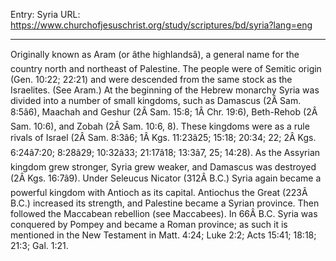 Entry: Syria
URL: https://www.churchofjesuschrist.org/study/scriptures/bd/syria?lang=eng

---

Originally known as Aram (or âthe highlandsâ), a general name for the country north and northeast of Palestine. The people were of Semitic origin (Gen. 10:22; 22:21) and were descended from the same stock as the Israelites. (See Aram.) At the beginning of the Hebrew monarchy Syria was divided into a number of small kingdoms, such as Damascus (2Â Sam. 8:5â6), Maachah and Geshur (2Â Sam. 15:8; 1Â Chr. 19:6), Beth-Rehob (2Â Sam. 10:6), and Zobah (2Â Sam. 10:6, 8). These kingdoms were as a rule rivals of Israel (2Â Sam. 8:3â6; 1Â Kgs. 11:23â25; 15:18; 20:34; 22; 2Â Kgs. 6:24â7:20; 8:28â29; 10:32â33; 21:17â18; 13:3â7, 25; 14:28). As the Assyrian kingdom grew stronger, Syria grew weaker, and Damascus was destroyed (2Â Kgs. 16:7â9). Under Seleucus Nicator (312Â B.C.) Syria again became a powerful kingdom with Antioch as its capital. Antiochus the Great (223Â B.C.) increased its strength, and Palestine became a Syrian province. Then followed the Maccabean rebellion (see Maccabees). In 66Â B.C. Syria was conquered by Pompey and became a Roman province; as such it is mentioned in the New Testament in Matt. 4:24; Luke 2:2; Acts 15:41; 18:18; 21:3; Gal. 1:21.
